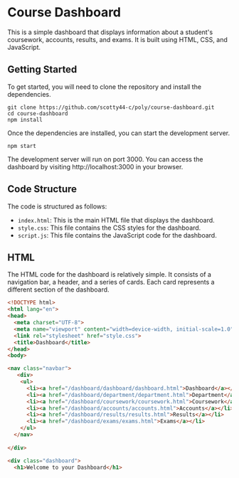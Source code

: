  # Course Dashboard

This is a simple dashboard that displays information about a student's coursework, accounts, results, and exams. It is built using HTML, CSS, and JavaScript.

## Getting Started

To get started, you will need to clone the repository and install the dependencies.

```
git clone https://github.com/scotty44-c/poly/course-dashboard.git
cd course-dashboard
npm install
```

Once the dependencies are installed, you can start the development server.

```
npm start
```

The development server will run on port 3000. You can access the dashboard by visiting http://localhost:3000 in your browser.

## Code Structure

The code is structured as follows:

* `index.html`: This is the main HTML file that displays the dashboard.
* `style.css`: This file contains the CSS styles for the dashboard.
* `script.js`: This file contains the JavaScript code for the dashboard.

## HTML

The HTML code for the dashboard is relatively simple. It consists of a navigation bar, a header, and a series of cards. Each card represents a different section of the dashboard.

```html
<!DOCTYPE html>
<html lang="en">
<head>
  <meta charset="UTF-8">
  <meta name="viewport" content="width=device-width, initial-scale=1.0">
  <link rel="stylesheet" href="style.css">
  <title>Dashboard</title>
</head>
<body>

<nav class="navbar">
   <div>
    <ul>
      <li><a href="/dashboard/dashboard/dashboard.html">Dashboard</a></li>
      <li><a href="/dashboard/department/department.html">Department</a></li>
      <li><a href="/dashboard/coursework/coursework.html">Coursework</a></li>
      <li><a href="/dashboard/accounts/accounts.html">Accounts</a></li>
      <li><a href="/dashboard/results/results.html">Results</a></li>
      <li><a href="/dashboard/exams/exams.html">Exams</a></li>
    </ul>
  </nav>
  
</div>

<div class="dashboard">
  <h1>Welcome to your Dashboard</h1>


